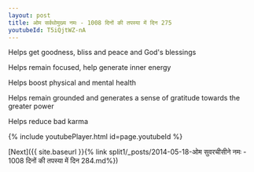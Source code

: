 ```yaml
---
layout: post
title: ओम सर्वथोमुख्य नमः - 1008 दिनों की तपस्या में दिन 275
youtubeId: T5iQjtWZ-nA
---
```

 
 
Helps get goodness, bliss and peace and God's blessings
 
Helps remain focused, help generate inner energy 
 
Helps boost physical and mental health 
 
Helps remain grounded and generates a sense of gratitude towards the greater power 
 
Helps reduce bad karma
 
 
 
 


{% include youtubePlayer.html id=page.youtubeId %}
 
[Next]({{ site.baseurl }}{% link  split1/_posts/2014-05-18-ओम सुवरचीसीने नमः - 1008 दिनों की तपस्या में दिन 284.md%})
 
